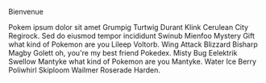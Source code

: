 Bienvenue

Pokem ipsum dolor sit amet Grumpig Turtwig Durant Klink Cerulean City Regirock. Sed do eiusmod tempor incididunt Swinub Mienfoo Mystery Gift what kind of Pokemon are you Lileep Voltorb. Wing Attack Blizzard Bisharp Magby Golett oh, you're my best friend Pokedex. Misty Bug Eelektrik Swellow Mantyke what kind of Pokemon are you Mantyke. Water Ice Berry Poliwhirl Skiploom Wailmer Roserade Harden.
